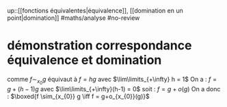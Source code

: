 up::[[fonctions équivalentes|équivalence]], [[domination en un point|domination]]
#maths/analyse #no-review 
# démonstration correspondance équivalence et domination

comme $f \sim_{x_{0}} g$ équivaut à $f = hg$ avec $\lim\limits_{+\infty} h = 1$
On a : $f = g + (h - 1)g$ avec $\lim\limits_{+\infty}(h-1) = 0$
soit : $f = g + o(g)$
On a donc : $\boxed{f \sim_{x_{0}} g \iff f = g+o_{x_{0}}(g)}$

